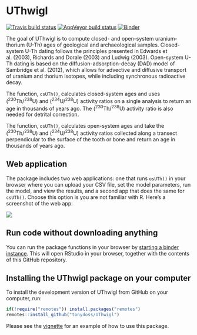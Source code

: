 
<!-- README.md is generated from README.Rmd. Please edit that file -->

# UThwigl

[![Travis build
status](https://travis-ci.org/benmarwick/UThwigl.svg?branch=master)](https://travis-ci.org/benmarwick/UThwigl)
[![AppVeyor build
status](https://ci.appveyor.com/api/projects/status/github/benmarwick/UThwigl?branch=master&svg=true)](https://ci.appveyor.com/project/benmarwick/UThwigl)
[![Binder](https://mybinder.org/badge_logo.svg)](https://mybinder.org/v2/gh/benmarwick/UThwigl/master?urlpath=rstudio)

The goal of UThwigl is to compute closed- and open-system
uranium-thorium (U-Th) ages of geological and archaeological samples.
Closed-system U-Th dating follows the principles presented in Edwards et
al. (2003), Richards and Dorale (2003) and Ludwig (2003). Open-system
U-Th dating is based on the diffusion-adsorption-decay (DAD) model of
Sambridge et al. (2012), which allows for advective and diffusive
transport of uranium and thorium isotopes, while including synchronous
radioactive decay.

The function, `csUTh()`, calculates closed-system ages and uses
(<sup>230</sup>Th/<sup>238</sup>U) and (<sup>234</sup>U/<sup>238</sup>U)
activity ratios on a single analysis to return an age in thousands of
years ago. The (<sup>230</sup>Th/<sup>238</sup>U) activity ratio is also
needed for detrital correction.

The function, `osUTh()`, calculates open-system ages and take the
(<sup>230</sup>Th/<sup>238</sup>U) and (<sup>234</sup>U/<sup>238</sup>U)
activity ratios collected along a transect perpendicular to the surface
of the tooth or bone and return an age in thousands of years ago.

## Web application

The package includes two web applications: one that runs `osUTh()` in
your browser where you can upload your CSV file, set the model
parameters, run the model, and view the results, and a second app that
does the same for `csUTh()`. Choose this option is you are not familiar
with R. Here’s a screenshot of the web app:

![](/Users/bmarwick/Desktop/UThwigl/vignettes/figures/shiny-app-screenshots.png)

## Run code without downloading anything

You can run the package functions in your browser by [starting a binder
instance](https://mybinder.org/v2/gh/benmarwick/UThwigl/master?urlpath=rstudio).
This will open RStudio in your browser, together with the contents of
this GitHub repository.

## Installing the UThwigl package on your computer

To install the development version of UThwigl from GitHub on your
computer, run:

``` r
if(!require("remotes")) install.packages("remotes")
remotes::install_github("tonydoss/UThwigl")
```

Please see the [vignette](docs/articles/uthwigl.pdf) for an example of
how to use this package.

<!--
# get Tony's changes
git remote add upstream https://github.com/tonydoss/UThwigl.git
git fetch upstream
git checkout master
git merge upstream/master 

# update pkgdown
pkgdown::build_site()
-->
